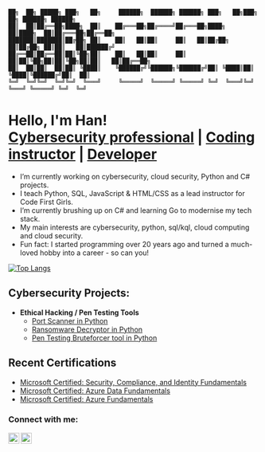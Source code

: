     ██╗  ██╗ █████╗ ███╗   ██╗     ██████╗  ██████╗ ██████╗ ███╗   ██╗███╗   ██╗ ██████╗ ██████╗ 
    ██║  ██║██╔══██╗████╗  ██║    ██╔═══██╗██╔════╝██╔═══██╗████╗  ██║████╗  ██║██╔═══██╗██╔══██╗
    ███████║███████║██╔██╗ ██║    ██║   ██║██║     ██║   ██║██╔██╗ ██║██╔██╗ ██║██║   ██║██████╔╝
    ██╔══██║██╔══██║██║╚██╗██║    ██║   ██║██║     ██║   ██║██║╚██╗██║██║╚██╗██║██║   ██║██╔══██╗
    ██║  ██║██║  ██║██║ ╚████║    ╚██████╔╝╚██████╗╚██████╔╝██║ ╚████║██║ ╚████║╚██████╔╝██║  ██║
    ╚═╝  ╚═╝╚═╝  ╚═╝╚═╝  ╚═══╝     ╚═════╝  ╚═════╝ ╚═════╝ ╚═╝  ╚═══╝╚═╝  ╚═══╝ ╚═════╝ ╚═╝  ╚═╝
                                                                                             
                                                              
<h1>Hello, I'm Han! <br/>
<a href="https://www.linkedin.com/in/hanoconnor">Cybersecurity professional</a> | <a href="https://codefirstgirls.com/">Coding instructor</a> | <a href="https://github.com/hanoconnor">Developer</a></h1>


- I’m currently working on cybersecurity, cloud security, Python and C# projects.
- I teach Python, SQL, JavaScript & HTML/CSS as a lead instructor for Code First Girls.
- I’m currently brushing up on C# and learning Go to modernise my tech stack.
- My main interests are cybersecurity, python, sql/kql, cloud computing and cloud security.
- Fun fact: I started programming over 20 years ago and turned a much-loved hobby into a career - so can you!

[![Top Langs](https://github-readme-stats.vercel.app/api/top-langs/?username=hanoconnor&layout=compact&hide=jupyter%20notebook,html,css)](https://github.com/anuraghazra/github-readme-stats)

<h2>Cybersecurity Projects:</h2>

- <b>Ethical Hacking / Pen Testing Tools</b>
  - [Port Scanner in Python](https://github.com/hanoconnor/ethical-hacking-tools/tree/main/Lib/port-scanner)
  - [Ransomware Decryptor in Python](https://github.com/hanoconnor/ethical-hacking-tools/tree/main/Lib/ransomware-decryptor)
  - [Pen Testing Bruteforcer tool in Python](https://github.com/hanoconnor/ethical-hacking-tools/tree/main/Lib/bruteforcer)

<h2>Recent Certifications</h2>

- <a href="https://www.credly.com/badges/83f01b6e-a160-4277-82f4-be401c1a9a37/public_url">Microsoft Certified: Security, Compliance, and Identity Fundamentals</a>
- <a href="https://www.credly.com/badges/efedbe10-d65d-4a08-80ba-2c01e05a07af/public_url">Microsoft Certified: Azure Data Fundamentals</a>
- <a href="https://www.credly.com/badges/6e9bca93-77db-415b-b2cd-f3328a7e87bf/public_url">Microsoft Certified: Azure Fundamentals</a>

<h3>Connect with me:</h3>

[<img align="left" alt="HanOConnor | Twitter" width="22px" src="https://cdn.jsdelivr.net/npm/simple-icons@v3/icons/twitter.svg" />][twitter]
[<img align="left" alt="HanOConnor | LinkedIn" width="22px" src="https://cdn.jsdelivr.net/npm/simple-icons@v3/icons/linkedin.svg" />][linkedin]

[twitter]: https://twitter.com/HanOconnorDev
[linkedin]: https://www.linkedin.com/in/hanoconnor/
